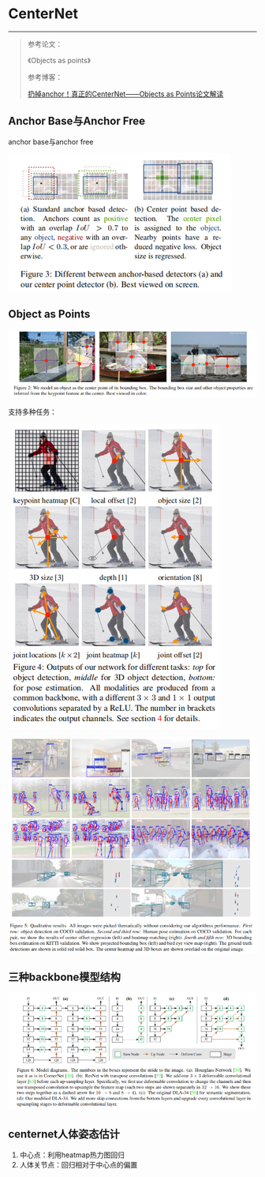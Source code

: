 # CenterNet

---

> 参考论文：
>
> 《Objects as points》
>
> 参考博客：
>
> [扔掉anchor！真正的CenterNet——Objects as Points论文解读](<https://zhuanlan.zhihu.com/p/66048276>)



## Anchor Base与Anchor Free

anchor base与anchor free

![1597829842811](assets/1597829842811.png)

## Object as Points

![1597826777354](assets/1597826777354.png)

支持多种任务：

![1597830015156](assets/1597830015156.png)

![1597830159622](assets/1597830159622.png)

## 三种backbone模型结构

![1597830196527](assets/1597830196527.png)

## centernet人体姿态估计

1. 中心点：利用heatmap热力图回归
2. 人体关节点：回归相对于中心点的偏置